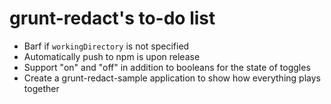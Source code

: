 # grunt-redact's to-do list

- Barf if ```workingDirectory``` is not specified
- Automatically push to npm is upon release
- Support "on" and "off" in addition to booleans for the state of toggles
- Create a grunt-redact-sample application to show how everything plays together
